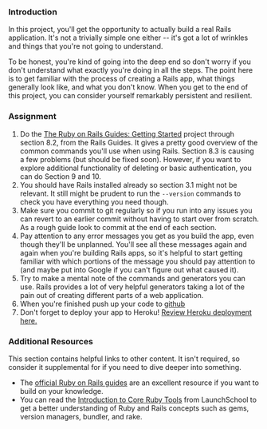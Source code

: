 ### Introduction

In this project, you'll get the opportunity to actually build a real Rails application.  It's not a trivially simple one either -- it's got a lot of wrinkles and things that you're not going to understand.

To be honest, you're kind of going into the deep end so don't worry if you don't understand what exactly you're doing in all the steps.  The point here is to get familiar with the process of creating a Rails app, what things generally look like, and what you don't know.  When you get to the end of this project, you can consider yourself remarkably persistent and resilient.

### Assignment

<div class="lesson-content__panel" markdown="1">

  1. Do the [The Ruby on Rails Guides: Getting Started](http://guides.rubyonrails.org/getting_started.html) project through section 8.2, from the Rails Guides. It gives a pretty good overview of the common commands you'll use when using Rails. Section 8.3 is causing a few problems (but should be fixed soon). However, if you want to explore additional functionality of deleting or basic authentication, you can do Section 9 and 10.
  2. You should have Rails installed already so section 3.1 might not be relevant. It still might be prudent to run the `--version` commands to check you have everything you need though.
  3. Make sure you commit to git regularly so if you run into any issues you can revert to an earlier commit without having to start over from scratch. As a rough guide look to commit at the end of each section.
  4. Pay attention to any error messages you get as you build the app, even though they'll be unplanned.  You'll see all these messages again and again when you're building Rails apps, so it's helpful to start getting familiar with which portions of the message you should pay attention to (and maybe put into Google if you can't figure out what caused it).
  5. Try to make a mental note of the commands and generators you can use. Rails provides a lot of very helpful generators taking a lot of the pain out of creating different parts of a web application.
  6. When you're finished push up your code to [github](https://github.com/)
  7. Don't forget to deploy your app to Heroku!  [Review Heroku deployment here.](https://www.theodinproject.com/courses/ruby-on-rails/lessons/deployment)
</div>

### Additional Resources
This section contains helpful links to other content. It isn't required, so consider it supplemental for if you need to dive deeper into something.

* The [official Ruby on Rails guides](http://guides.rubyonrails.org/) are an excellent resource if you want to build on your knowledge.
* You can read the [Introduction to Core Ruby Tools](https://launchschool.com/books/core_ruby_tools/read/introduction) from LaunchSchool to get a better understanding of Ruby and Rails concepts such as gems, version managers, bundler, and rake.
